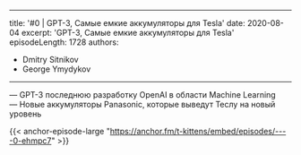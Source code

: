 
---
title: '#0 | GPT-3, Самые емкие аккумуляторы для Tesla'
date: 2020-08-04
excerpt: 'GPT-3, Самые емкие аккумуляторы для Tesla'
episodeLength: 1728
authors:
  - Dmitry Sitnikov
  - George Ymydykov
---

— GPT-3 последнюю разработку OpenAI в области Machine Learning <br/>
— Новые аккумуляторы Panasonic, которые выведут Теслу на новый уровень 

{{< anchor-episode-large "https://anchor.fm/t-kittens/embed/episodes/----0-ehmpc7" >}}
